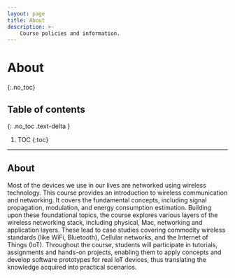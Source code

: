 ```yaml
---
layout: page
title: About
description: >-
    Course policies and information.
---
```


# About
{:.no_toc}

## Table of contents
{: .no_toc .text-delta }

1. TOC
{:toc}

---

## About

Most of the devices we use in our lives are networked using wireless technology. This course provides an introduction to wireless communication and networking. It covers the fundamental concepts, including signal propagation, modulation, and energy consumption estimation. Building upon these foundational topics, the course explores various layers of the wireless networking stack, including physical, Mac, networking and application layers. These lead to case studies covering commodity wireless standards (like WiFi, Bluetooth), Cellular networks, and the Internet of Things (IoT). Throughout the course, students will participate in tutorials, assignments and hands-on projects, enabling them to apply concepts and develop software prototypes for real IoT devices, thus translating the knowledge acquired into practical scenarios.



